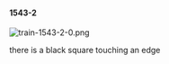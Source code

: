 #### 1543-2
![train-1543-2-0.png](https://github.com/lil-lab/nlvr/raw/master/nlvr/train/images/67/train-1543-2-0.png "train-1543-2-0.png")

there is a black square touching an edge